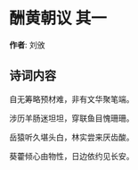 # 酬黄朝议  其一

**作者**: 刘攽

## 诗词内容

自无筹略预材难，非有文华聚笔端。

涉历羊肠迷坦坦，穿联鱼目愧珊珊。

岳猿听久堪头白，林实尝来厌齿酸。

葵藿倾心由物性，日边依约见长安。


